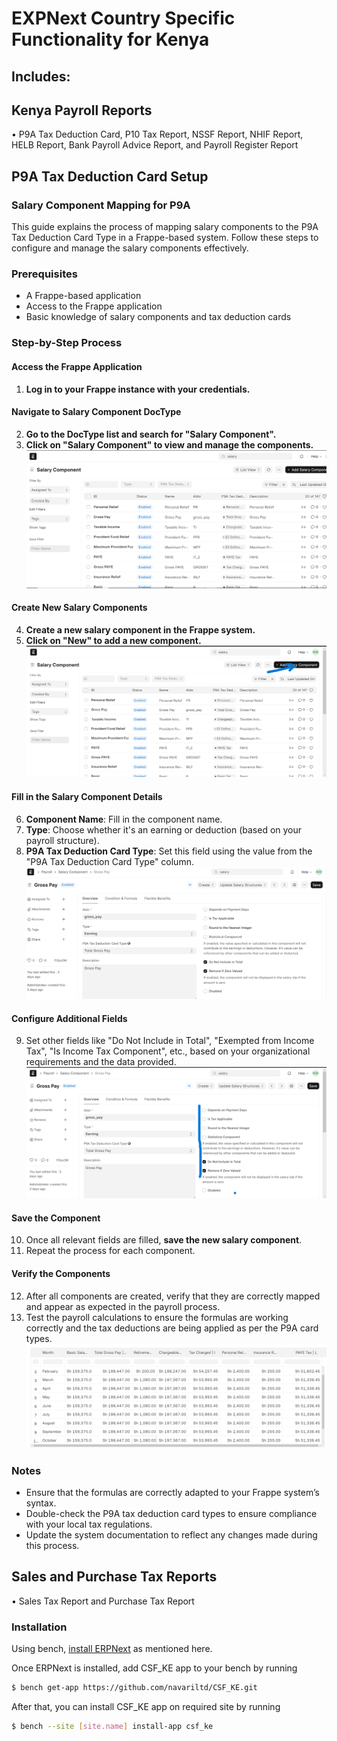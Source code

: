 # EXPNext Country Specific Functionality for Kenya

## Includes:

## Kenya Payroll Reports
• P9A Tax Deduction Card, P10 Tax Report, NSSF Report, NHIF Report, HELB Report, Bank Payroll Advice Report, and Payroll Register Report

## P9A  Tax Deduction Card Setup

### Salary Component Mapping for P9A

This guide explains the process of mapping salary components to the P9A Tax Deduction Card Type in a Frappe-based system. Follow these steps to configure and manage the salary components effectively.

### Prerequisites
- A Frappe-based application
- Access to the Frappe application
- Basic knowledge of salary components and tax deduction cards

### Step-by-Step Process

#### Access the Frappe Application

1. **Log in to your Frappe instance with your credentials.**

#### Navigate to Salary Component DocType

2. **Go to the DocType list and search for "Salary Component".**
3. **Click on "Salary Component" to view and manage the components.**
![alt text](image.png)
#### Create New Salary Components

4. **Create a new salary component in the Frappe system.**
5. **Click on "New" to add a new component.**
![alt text](image-2.png)
#### Fill in the Salary Component Details

6. **Component Name**: Fill in the component name.
7. **Type**: Choose whether it's an earning or deduction (based on your payroll structure).
8. **P9A Tax Deduction Card Type**: Set this field using the value from the "P9A Tax Deduction Card Type" column.
![alt text](image-1.png)
#### Configure Additional Fields

9. Set other fields like "Do Not Include in Total", "Exempted from Income Tax", "Is Income Tax Component", etc., based on your organizational requirements and the data provided.
![alt text](image-3.png)
#### Save the Component

10. Once all relevant fields are filled, **save the new salary component**.
11. Repeat the process for each component.

#### Verify the Components

12. After all components are created, verify that they are correctly mapped and appear as expected in the payroll process.
13. Test the payroll calculations to ensure the formulas are working correctly and the tax deductions are being applied as per the P9A card types.
![alt text](image-4.png)

### Notes
- Ensure that the formulas are correctly adapted to your Frappe system’s syntax.
- Double-check the P9A tax deduction card types to ensure compliance with your local tax regulations.
- Update the system documentation to reflect any changes made during this process.


## Sales and Purchase Tax Reports
• Sales Tax Report and Purchase Tax Report

### Installation

Using bench, [install ERPNext](https://github.com/frappe/bench#installation) as mentioned here.

Once ERPNext is installed, add CSF_KE app to your bench by running

```sh
$ bench get-app https://github.com/navariltd/CSF_KE.git
```

After that, you can install CSF_KE app on required site by running

```sh
$ bench --site [site.name] install-app csf_ke
```

